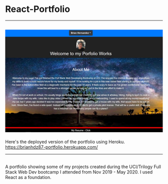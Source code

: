 # React-Portfolio
-------------------------------------------
![React Portfolio Screenshot](./client/src/images/appThumbnail.JPG)
-------------------------------------------

Here's the deployed version of the portfolio using Heroku.<br>
https://brianhdz87-portfolio.herokuapp.com/

-------------------------------------------
<br>
A portfolio showing some of my projects created during the UCI/Trilogy Full Stack Web Dev bootcamp I attended from Nov 2019 - May 2020. I used React as a foundation.